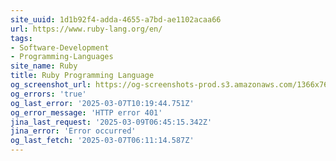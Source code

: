 ```yaml
---
site_uuid: 1d1b92f4-adda-4655-a7bd-ae1102acaa66
url: https://www.ruby-lang.org/en/
tags:
- Software-Development
- Programming-Languages
site_name: Ruby
title: Ruby Programming Language
og_screenshot_url: https://og-screenshots-prod.s3.amazonaws.com/1366x768/80/false/c434e6867dec8224ab4a3b1cb94f5215cc723012ab9340437797b5308321291b.jpeg
og_errors: 'true'
og_last_error: '2025-03-07T10:19:44.751Z'
og_error_message: 'HTTP error 401'
jina_last_request: '2025-03-09T06:45:15.342Z'
jina_error: 'Error occurred'
og_last_fetch: '2025-03-07T06:11:14.587Z'
---
```


